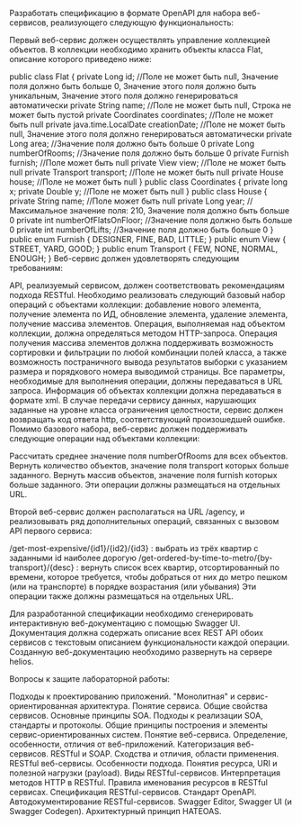 Разработать спецификацию в формате OpenAPI для набора веб-сервисов, реализующего следующую функциональность:

Первый веб-сервис должен осуществлять управление коллекцией объектов. В коллекции необходимо хранить объекты класса Flat, описание которого приведено ниже:

public class Flat {
    private Long id; //Поле не может быть null, Значение поля должно быть больше 0, Значение этого поля должно быть уникальным, Значение этого поля должно генерироваться автоматически
    private String name; //Поле не может быть null, Строка не может быть пустой
    private Coordinates coordinates; //Поле не может быть null
    private java.time.LocalDate creationDate; //Поле не может быть null, Значение этого поля должно генерироваться автоматически
    private Long area; //Значение поля должно быть больше 0
    private Long numberOfRooms; //Значение поля должно быть больше 0
    private Furnish furnish; //Поле может быть null
    private View view; //Поле не может быть null
    private Transport transport; //Поле не может быть null
    private House house; //Поле не может быть null
}
public class Coordinates {
    private long x;
    private Double y; //Поле не может быть null
}
public class House {
    private String name; //Поле может быть null
    private Long year; //Максимальное значение поля: 210, Значение поля должно быть больше 0
    private int numberOfFlatsOnFloor; //Значение поля должно быть больше 0
    private int numberOfLifts; //Значение поля должно быть больше 0
}
public enum Furnish {
    DESIGNER,
    FINE,
    BAD,
    LITTLE;
}
public enum View {
    STREET,
    YARD,
    GOOD;
}
public enum Transport {
    FEW,
    NONE,
    NORMAL,
    ENOUGH;
}
Веб-сервис должен удовлетворять следующим требованиям:

API, реализуемый сервисом, должен соответствовать рекомендациям подхода RESTful.
Необходимо реализовать следующий базовый набор операций с объектами коллекции: добавление нового элемента, получение элемента по ИД, обновление элемента, удаление элемента, получение массива элементов.
Операция, выполняемая над объектом коллекции, должна определяться методом HTTP-запроса.
Операция получения массива элементов должна поддерживать возможность сортировки и фильтрации по любой комбинации полей класса, а также возможность постраничного вывода результатов выборки с указанием размера и порядкового номера выводимой страницы.
Все параметры, необходимые для выполнения операции, должны передаваться в URL запроса.
Информация об объектах коллекции должна передаваться в формате xml.
В случае передачи сервису данных, нарушающих заданные на уровне класса ограничения целостности, сервис должен возвращать код ответа http, соответствующий произошедшей ошибке.
Помимо базового набора, веб-сервис должен поддерживать следующие операции над объектами коллекции:

Рассчитать среднее значение поля numberOfRooms для всех объектов.
Вернуть количество объектов, значение поля transport которых больше заданного.
Вернуть массив объектов, значение поля furnish которых больше заданного.
Эти операции должны размещаться на отдельных URL.

Второй веб-сервис должен располагаться на URL /agency, и реализовывать ряд дополнительных операций, связанных с вызовом API первого сервиса:

/get-most-expensive/{id1}/{id2}/{id3} : выбрать из трёх квартир с заданными id наиболее дорогую
/get-ordered-by-time-to-metro/{by-transport}/{desc} : вернуть список всех квартир, отсортированный по времени, которое требуется, чтобы добраться от них до метро пешком (или на транспорте) в порядке возрастания (или убывания)
Эти операции также должны размещаться на отдельных URL.

Для разработанной спецификации необходимо сгенерировать интерактивную веб-документацию с помощью Swagger UI. Документация должна содержать описание всех REST API обоих сервисов с текстовым описанием функциональности каждой операции. Созданную веб-документацию необходимо развернуть на сервере helios.

Вопросы к защите лабораторной работы:

Подходы к проектированию приложений. "Монолитная" и сервис-ориентированная архитектура.
Понятие сервиса. Общие свойства сервисов.
Основные принципы SOA. Подходы к реализации SOA, стандарты и протоколы.
Общие принципы построения и элементы сервис-ориентированных систем.
Понятие веб-сервиса. Определение, особенности, отличия от веб-приложений.
Категоризация веб-сервисов. RESTful и SOAP. Сходства и отличия, области применения.
RESTful веб-сервисы. Особенности подхода. Понятия ресурса, URI и полезной нагрузки (payload).
Виды RESTful-сервисов. Интерпретация методов HTTP в RESTful.
Правила именования ресурсов в RESTful сервисах.
Спецификация RESTful-сервисов. Стандарт OpenAPI.
Автодокументирование RESTful-сервисов. Swagger Editor, Swagger UI (и Swagger Codegen).
Архитектурный принцип HATEOAS.
